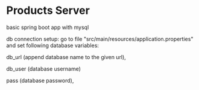 # Products Server
basic spring boot app with mysql

db connection setup:
go to file "src/main/resources/application.properties" and set following database variables:

db_url (append database name to the given url),

db_user (database username)

pass (database password), 


